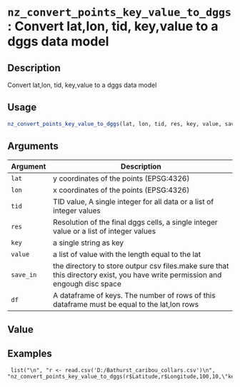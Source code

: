 # `nz_convert_points_key_value_to_dggs`: Convert lat,lon, tid, key,value to a dggs data model

## Description


 Convert lat,lon, tid, key,value to a dggs data model


## Usage

```r
nz_convert_points_key_value_to_dggs(lat, lon, tid, res, key, value, save_in)
```


## Arguments

Argument      |Description
------------- |----------------
```lat```     |     y coordinates of the points (EPSG:4326)
```lon```     |     x coordinates of the points (EPSG:4326)
```tid```     |     TID value, A single integer for all data or a list of integer values
```res```     |     Resolution of the final dggs cells, a single integer value or a list of integer values
```key```     |     a single string as key
```value```     |     a list of value with the length equal to the lat
```save_in```     |     the directory to store outpur csv files.make sure that this directory exist, you have write permission and engough disc space
```df```     |     A dataframe of keys. The number of rows of this dataframe must be equal to the lat,lon rows

## Value


 


## Examples

```   
 list("\n", "r <- read.csv('D:/Bathurst_caribou_collars.csv')\n", "nz_convert_points_key_value_to_dggs(r$Latitude,r$Longitude,100,10,\"key\",value,\"C:/result\")\n") 
 ```   